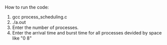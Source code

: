 How to run the code:
1) gcc process_scheduling.c
2) ./a.out
3) Enter the number of processes.
4) Enter the arrival time and burst time for all processes devided by space like "0 8"
